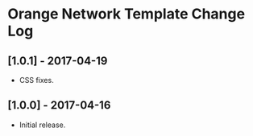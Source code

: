 
# Orange Network Template Change Log

## [1.0.1] - 2017-04-19

- CSS fixes.

## [1.0.0] - 2017-04-16

- Initial release.
